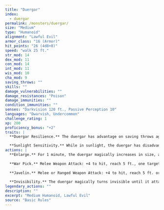 ```yaml
---
title: "Duergar"
index:
  - duergar
permalink: /monsters/duergar/
size: "Medium"
type: "Humanoid"
alignment: "Lawful Evil"
armor_class: "16 (Armor)"
hit_points: "26 (4d8+8)"
speed: "walk 25 ft."
str_mod: 14
dex_mod: 11
con_mod: 14
int_mod: 11
wis_mod: 10
cha_mod: 9
saving_throws: ""
skills: ""
damage_vulnerabilities: ""
damage_resistances: "Poison"
damage_immunities: ""
condition_immunities: ""
senses: "Darkvision 120 ft., Passive Perception 10"
languages: "Dwarvish, Undercommon"
challenge_rating: 1
xp: 200
proficiency_bonus: "+2"
traits: |
  **Duergar Resilience.** The duergar has advantage on saving throws against poison, spells, and illusions, as well as to resist being charmed or paralyzed.

  **Sunlight Sensitivity.** While in sunlight, the duergar has disadvantage on attack rolls, as well as on Wisdom (Perception) checks that rely on sight.
actions: |
  **Enlarge.** For 1 minute, the duergar magically increases in size, along with anything it is wearing or carrying. While enlarged, the duergar is Large, doubles its damage dice on Strength-based weapon attacks (included in the attacks), and makes Strength checks and Strength saving throws with advantage. If the duergar lacks the room to become Large, it attains the maximum size possible in the space available.
  
  **War Pick.** Melee Weapon Attack: +4 to hit, reach 5 ft., one target. Hit: 6 (1d8 + 2) piercing damage, or 11 (2d8 + 2) piercing damage while enlarged.
  
  **Javelin.** Melee or Ranged Weapon Attack: +4 to hit, reach 5 ft. or range 30/120 ft., one target. Hit: 5 (1d6 + 2) piercing damage, or 9 (2d6 + 2) piercing damage while enlarged.
  
  **Invisibility.** The duergar magically turns invisible until it attacks, casts a spell, or uses its Enlarge, or until its concentration is broken, up to 1 hour (as if concentrating on a spell). Any equipment the duergar wears or carries is invisible with it.  
legendary_actions: ""
description: ""
excerpt: "Medium Humanoid, Lawful Evil"
source: "Basic Rules"
---
```

